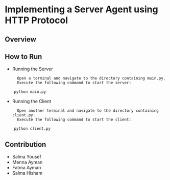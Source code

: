 # Implementing a Server Agent using HTTP Protocol
## Overview

## How to Run
- Running the Server

        Open a terminal and navigate to the directory containing main.py.
        Execute the following command to start the server:
```
    python main.py
```
- Running the Client

        Open another terminal and navigate to the directory containing client.py.
        Execute the following command to start the client:
```
    python client.py
```

## Contribution
- Salma Yousef
- Menna Ayman
- Fatma Ayman
- Salma Hisham
 
<!-- ##Project Structure

.
├── main.py                # Main server script
├── server.py              # Server functionalities
├── client.py              # Client script
├── README.md              # Project description and documentation -->
